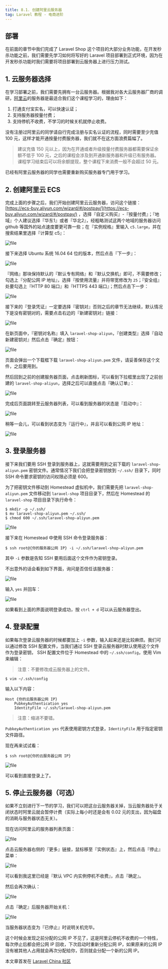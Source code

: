 ```yaml
---
title: 8.1. 创建阿里云服务器
tag: Laravel 教程 - 电商进阶
---
```


部署
--

在前面的章节中我们完成了 Laravel Shop 这个项目的大部分业务功能，在开发秒杀功能之前，我们需要先学习如何将写好的 Laravel 项目部署到正式环境，因为在开发秒杀功能时我们需要将项目部署到云服务器上进行压力测试。

1\. 云服务器选择
----------

在学习部署之前，我们需要先拥有一台云服务器。根据我对各大云服务器厂商的调研，[阿里云](https://www.aliyun.com/)的服务器是最适合我们这个课程学习的，理由如下：

1.  打通支付宝实名，可以快速认证；
2.  支持服务器按量付费；
3.  支持停机不收费，不学习的时候关机就停止收费。

没有注册过阿里云的同学请自行完成注册与实名认证的流程，同时需要至少充值 100 元，这样才能开通按量付费服务器，我们就不在这方面浪费篇幅了。

> 建议充值 150 元以上，因为在开通或者升级按量付费服务器都需要保证余额不低于 100 元，之后的课程会涉及到开通新服务器和升级已有服务器。课程学习结束后可以将余额提现，整个课程下来消费一般不会超过 50 元。

已经有阿里云服务器的同学也需要重新购买服务器专门用于学习。

2\. 创建阿里云 ECS
-------------

完成上面的步骤之后，我们开始创建阿里云云服务器，访问这个链接：[https://ecs-buy.aliyun.com/wizard/#/postpay/](https://ecs-buy.aliyun.com/wizard/#/postpay/) ，选择『自定义购买』-『按量付费』；『地域』个人建议选择『华东1』或者『华北2』，经粗略测试这两个地域的服务器访问 github 等国外的站点速度要更可靠一些；在『实例规格』里输入 `c5.large`，并在搜索结果里选择『计算型 c5』：

![file](https://lccdn.phphub.org/uploads/images/201809/03/5320/oARg5gObRa.png?imageView2/2/w/1240/h/0)


接下来选择 Ubuntu 系统 16.04 64 位的版本，然后点击『下一步』：

![file](https://lccdn.phphub.org/uploads/images/201808/13/5320/CogOUuaEiG.png?imageView2/2/w/1240/h/0)


『网络』那块保持默认的『默认专有网络』和『默认交换机』即可，不需要修改；勾选上『分配公网 IP 地址』，选择『按使用流量』并将带宽修改为 `25`；『安全组』处要勾选上『HTTP 80 端口』和『HTTPS 443 端口』；然后点击下一步：

![file](https://lccdn.phphub.org/uploads/images/201808/13/5320/cFSbGqqDyH.png?imageView2/2/w/1240/h/0)


接下来的『登录凭证』一定要选择『密钥对』否则之后的章节无法继续，默认情况下是没有密钥对的，需要点击右边的『新建密钥对』链接：

![file](https://lccdn.phphub.org/uploads/images/201808/13/5320/7To3IOxB14.png?imageView2/2/w/1240/h/0)


在新页面中，『密钥对名称』填入 `laravel-shop-aliyun`，『创建类型』选择『自动新建密钥对』然后点击『确定』按钮：

![file](https://lccdn.phphub.org/uploads/images/201808/13/5320/WSM7N5xM0J.png?imageView2/2/w/1240/h/0)


页面会弹出一个下载框下载 `laravel-shop-aliyun.pem` 文件，请妥善保存这个文件，之后要用到。

然后回到之前的创建服务器页面，点击刷新图标，可以看到下拉框里出现了之前创建的 `laravel-shop-aliyun`，选择之后可以直接点击『确认订单』：

![file](https://lccdn.phphub.org/uploads/images/201808/13/5320/Qxnf9CaIs4.png?imageView2/2/w/1240/h/0)


完成后页面跳转至云服务器列表，可以看到服务器的状态是『启动中』：

![file](https://lccdn.phphub.org/uploads/images/201808/13/5320/x0a3ZJMmCD.png?imageView2/2/w/1240/h/0)


稍等一会儿，可以看到状态变为『运行中』，并且可以看到公网 IP 地址：

![file](https://lccdn.phphub.org/uploads/images/201808/13/5320/49cWs0bN7f.png?imageView2/2/w/1240/h/0)


3\. 登录服务器
---------

接下来我们要用 SSH 登录到服务器上，这就需要用到之前下载的 `laravel-shop-aliyun.pem` 密钥文件。通常情况下我们会把登录密钥放到 `~/.ssh/` 目录下，同时 SSH 命令要求密钥的访问权限必须是 600。

为了把密钥文件移动到 Homestead 虚拟机中，我们需要先把 `laravel-shop-aliyun.pem` 文件移动到 `laravel-shop` 项目目录下，然后在 Homestead 的 `laravel-shop` 项目目录下执行命令：

    $ mkdir -p ~/.ssh/
    $ mv laravel-shop-aliyun.pem ~/.ssh/
    $ chmod 600 ~/.ssh/laravel-shop-aliyun.pem

![file](https://lccdn.phphub.org/uploads/images/201808/13/5320/coyYLbQSA0.png?imageView2/2/w/1240/h/0)


接下来在 Homestead 中使用 SSH 命令登录服务器：

    $ ssh root@{你的服务器公网 IP} -i ~/.ssh/laravel-shop-aliyun.pem

其中 `-i` 参数是告知 SSH 要用后面这个文件作为密钥登录。

不出意外的话会看到如下界面，询问是否信任该服务器：

![file](https://lccdn.phphub.org/uploads/images/201808/13/5320/9TLGHyybV4.png?imageView2/2/w/1240/h/0)


输入 `yes` 并回车：

![file](https://lccdn.phphub.org/uploads/images/201808/13/5320/JodSOIDYit.png?imageView2/2/w/1240/h/0)


如果看到上面的界面说明登录成功，按 `ctrl + d` 可以从云服务器登出。

4\. 登录配置
--------

如果每次登录云服务器的时候都要加上 `-i` 参数，输入起来还是比较麻烦。我们可以通过修改 SSH 配置文件，当我们通过 SSH 登录云服务器时默认使用这个文件作为登录密钥， SSH 配置文件位于 Homestead 中的 `~/.ssh/config`，使用 Vim 来编辑：

> 注意：不要修改成云服务器上的文件。

    $ vim ~/.ssh/config

输入以下内容：

    Host {你的云服务器公网 IP}
        PubkeyAuthentication yes
        IdentityFile ~/.ssh/laravel-shop-aliyun.pem

> 注意：缩进不要错。

`PubkeyAuthentication yes` 代表使用密钥方式登录，`IdentityFile` 用于指定密钥文件路径。

现在再来试试看：

    $ ssh root@{你的云服务器公网 IP}

![file](https://lccdn.phphub.org/uploads/images/201808/13/5320/YOdVmBMGZo.png?imageView2/2/w/1240/h/0)


可以看到直接登录上了。

5\. 停止云服务器（可选）
--------------

如果不立刻进行下一节的学习，我们可以把这台云服务器关掉，当云服务器处于关闭状态时阿里云就会暂停计费（实际上每小时还是会有 0.02 元的支出，因为磁盘的消耗与服务器状态无关）。

现在访问阿里云的服务器列表页面：

![file](https://lccdn.phphub.org/uploads/images/201809/05/5320/hht8JIKIBi.png?imageView2/2/w/1240/h/0)


点击云服务器右侧的『更多』链接，鼠标移至『实例状态』上，然后点击『停止』菜单：

![file](https://lccdn.phphub.org/uploads/images/201809/05/5320/urBKYFuKmG.png?imageView2/2/w/1240/h/0)


可以看到我这里已经是『默认 VPC 内实例停机不收费』，点击『确定』。

然后会再次确认：

![file](https://lccdn.phphub.org/uploads/images/201809/05/5320/PugwCvW0DG.png?imageView2/2/w/1240/h/0)


点击『确定』后服务器开始关机：

![file](https://lccdn.phphub.org/uploads/images/201809/05/5320/HiLhUQMy2q.png?imageView2/2/w/1240/h/0)


当服务器状态变为『已停止』时说明关机完毕。

这个时候会发现之前分配的公网 IP 不见了，这是阿里云停机不收费的一个特性，每次停止后都会把公网 IP 回收，下次启动时重新分配公网 IP，如果原来的公网 IP 没有被其他人占用就会再次分配给你，否则就会分配一个新的公网 IP。

本文章首发在 [Laravel China 社区](https://laravel-china.org/)